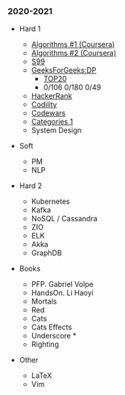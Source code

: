 ### 2020-2021

- Hard 1
  - [Algorithms #1 (Coursera)](https://www.coursera.org/learn/algorithms-part1)
  - [Algorithms #2 (Coursera)](https://www.coursera.org/learn/algorithms-part2)
  - [S99](http://aperiodic.net/phil/scala/s-99/)
  - [GeeksForGeeks:DP](https://www.geeksforgeeks.org/dynamic-programming/)
    - [TOP20](https://www.geeksforgeeks.org/top-20-dynamic-programming-interview-questions/)
    - 0/106 0/180 0/49
  - [HackerRank](https://www.hackerrank.com/dashboard)
  - [Codility](https://app.codility.com/programmers/)
  - [Codewars](https://www.codewars.com/dashboard)
  - [Categories 1](https://www.youtube.com/playlist?list=PLbgaMIhjbmEnaH_LTkxLI7FMa2HsnawM_)
  - System Design

- Soft
  - PM
  - NLP

- Hard 2
  - Kubernetes
  - Kafka
  - NoSQL / Cassandra
  - ZIO
  - ELK
  - Akka
  - GraphDB

- Books
  - PFP. Gabriel Volpe
  - HandsOn. Li Haoyi
  - Mortals
  - Red
  - Cats
  - Cats Effects
  - Underscore *
  - Righting

- Other
  - LaTeX
  - Vim
